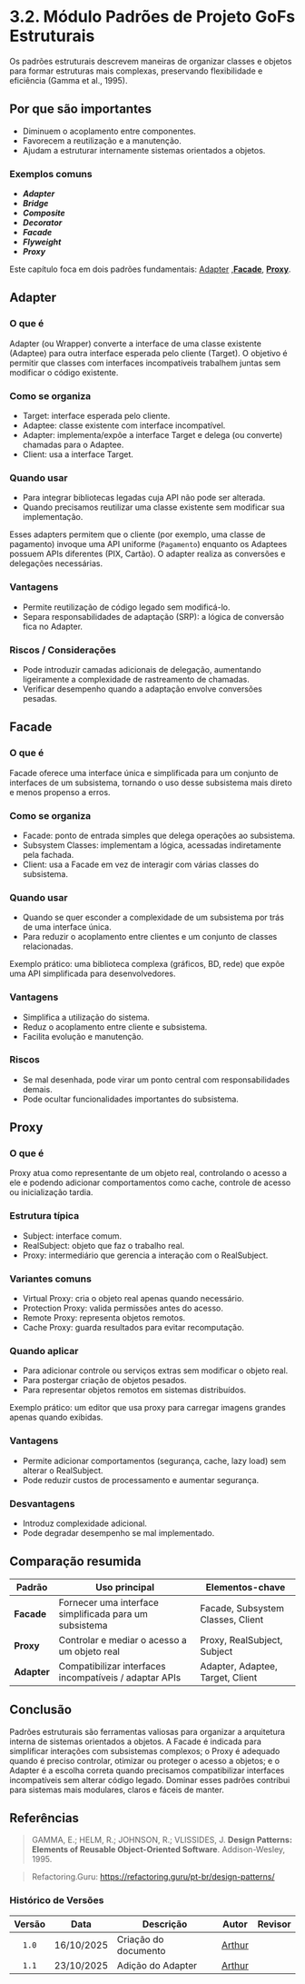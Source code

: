 # 3.2. Módulo Padrões de Projeto GoFs Estruturais

<!-- Foco_2: Padrões de Projeto GoFs Estruturais.

Entrega Mínima: 1 Padrão GoF Estrutural, com nível de modelagem e nível de implementação evidenciados (ou seja, código rodando e hospedado no repositório do projeto).

Apresentação (para a professora via vídeo enviado por e-mail) explicando o GoF Estrutural, com: (i) rastro claro aos membros participantes (MOSTRAR QUADRO DE PARTICIPAÇÕES & COMMITS); (ii) justificativas & senso crítico sobre o padrão GOF estrutural; e (iii) comentários gerais sobre o trabalho em equipe. Tempo da Apresentação: +/- 5min. Recomendação: Apresentar diretamente via Wiki ou GitPages do Projeto. Baixar os conteúdos com antecedência, evitando problemas de internet no momento de exposição via Vídeo nas Dinâmicas de Avaliação. Deve ser mostrado o GoF Estrutural em execução no vídeo.

A Wiki ou GitPages do Projeto deve conter um tópico dedicado ao Módulo Padrões de Projeto GoFs Estruturais, com 1 padrão GoF Estrutural (modelagem & implementação, com código rodando), histórico de versões, referências, e demais detalhamentos gerados pela equipe nesse escopo.

Demais orientações disponíveis nas Diretrizes (vide Moodle). -->

Os padrões estruturais descrevem maneiras de organizar classes e objetos para formar estruturas mais complexas, preservando flexibilidade e eficiência (Gamma et al., 1995).

## Por que são importantes

- Diminuem o acoplamento entre componentes.
- Favorecem a reutilização e a manutenção.
- Ajudam a estruturar internamente sistemas orientados a objetos.

### Exemplos comuns

- ***Adapter*** 
- ***Bridge***
- ***Composite***
- ***Decorator***
- ***Facade***
- ***Flyweight***
- ***Proxy***

Este capítulo foca em dois padrões fundamentais: [Adapter](/PadroesDeProjeto/Estrutural/adapter.md) ,**[Facade](/PadroesDeProjeto/Estrutural/facade.md)**, **[Proxy](/PadroesDeProjeto/Estrutural/proxy.md)**.

## Adapter

### O que é

Adapter (ou Wrapper) converte a interface de uma classe existente (Adaptee) para outra interface esperada pelo cliente (Target). O objetivo é permitir que classes com interfaces incompatíveis trabalhem juntas sem modificar o código existente.

### Como se organiza

- Target: interface esperada pelo cliente.
- Adaptee: classe existente com interface incompatível.
- Adapter: implementa/expõe a interface Target e delega (ou converte) chamadas para o Adaptee.
- Client: usa a interface Target.

### Quando usar

- Para integrar bibliotecas legadas cuja API não pode ser alterada.
- Quando precisamos reutilizar uma classe existente sem modificar sua implementação.

Esses adapters permitem que o cliente (por exemplo, uma classe de pagamento) invoque uma API uniforme (`Pagamento`) enquanto os Adaptees possuem APIs diferentes (PIX, Cartão). O adapter realiza as conversões e delegações necessárias. 

### Vantagens

- Permite reutilização de código legado sem modificá-lo.
- Separa responsabilidades de adaptação (SRP): a lógica de conversão fica no Adapter.

### Riscos / Considerações

- Pode introduzir camadas adicionais de delegação, aumentando ligeiramente a complexidade de rastreamento de chamadas.
- Verificar desempenho quando a adaptação envolve conversões pesadas.

## Facade

### O que é

Facade oferece uma interface única e simplificada para um conjunto de interfaces de um subsistema, tornando o uso desse subsistema mais direto e menos propenso a erros.

### Como se organiza

- Facade: ponto de entrada simples que delega operações ao subsistema.
- Subsystem Classes: implementam a lógica, acessadas indiretamente pela fachada.
- Client: usa a Facade em vez de interagir com várias classes do subsistema.

### Quando usar

- Quando se quer esconder a complexidade de um subsistema por trás de uma interface única.
- Para reduzir o acoplamento entre clientes e um conjunto de classes relacionadas.

Exemplo prático: uma biblioteca complexa (gráficos, BD, rede) que expõe uma API simplificada para desenvolvedores.

### Vantagens

- Simplifica a utilização do sistema.
- Reduz o acoplamento entre cliente e subsistema.
- Facilita evolução e manutenção.

### Riscos

- Se mal desenhada, pode virar um ponto central com responsabilidades demais.
- Pode ocultar funcionalidades importantes do subsistema.

## Proxy

### O que é

Proxy atua como representante de um objeto real, controlando o acesso a ele e podendo adicionar comportamentos como cache, controle de acesso ou inicialização tardia.

### Estrutura típica

- Subject: interface comum.
- RealSubject: objeto que faz o trabalho real.
- Proxy: intermediário que gerencia a interação com o RealSubject.

### Variantes comuns

- Virtual Proxy: cria o objeto real apenas quando necessário.
- Protection Proxy: valida permissões antes do acesso.
- Remote Proxy: representa objetos remotos.
- Cache Proxy: guarda resultados para evitar recomputação.

### Quando aplicar

- Para adicionar controle ou serviços extras sem modificar o objeto real.
- Para postergar criação de objetos pesados.
- Para representar objetos remotos em sistemas distribuídos.

Exemplo prático: um editor que usa proxy para carregar imagens grandes apenas quando exibidas.

### Vantagens

- Permite adicionar comportamentos (segurança, cache, lazy load) sem alterar o RealSubject.
- Pode reduzir custos de processamento e aumentar segurança.

### Desvantagens

- Introduz complexidade adicional.
- Pode degradar desempenho se mal implementado.

## Comparação resumida

| Padrão | Uso principal | Elementos-chave |
| ------ | ------------- | --------------- |
| **Facade** | Fornecer uma interface simplificada para um subsistema | Facade, Subsystem Classes, Client |
| **Proxy**  | Controlar e mediar o acesso a um objeto real | Proxy, RealSubject, Subject |
| **Adapter** | Compatibilizar interfaces incompatíveis / adaptar APIs | Adapter, Adaptee, Target, Client |

## Conclusão

Padrões estruturais são ferramentas valiosas para organizar a arquitetura interna de sistemas orientados a objetos. 
A Facade é indicada para simplificar interações com subsistemas complexos; o Proxy é adequado quando é preciso controlar, otimizar ou proteger o acesso a objetos; e o Adapter é a escolha correta quando precisamos compatibilizar interfaces incompatíveis sem alterar código legado. Dominar esses padrões contribui para sistemas mais modulares, claros e fáceis de manter.

## Referências 

> GAMMA, E.; HELM, R.; JOHNSON, R.; VLISSIDES, J. **Design Patterns: Elements of Reusable Object-Oriented Software**. Addison-Wesley, 1995.

> Refactoring.Guru: https://refactoring.guru/pt-br/design-patterns/

###  Histórico de Versões
| Versão | Data       | Descrição                             | Autor                                                 | Revisor                   |
| :----: | ---------- | ---------------------------           | ----------------------------------------------------- | --------------------------|
| `1.0`  | 16/10/2025 | Criação do documento                  |  [Arthur](https://github.com/Tutzs)                   |                           | 
| `1.1`  | 23/10/2025 | Adição do Adapter                     |  [Arthur](https://github.com/Tutzs)                   |                           |  